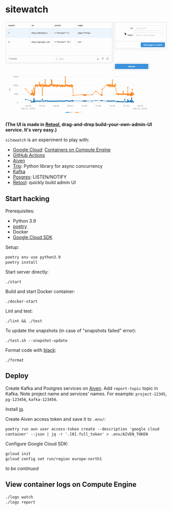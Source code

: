 # sitewatch

![Retool demo](./sitewatch.gif)

**(The UI is made in [Retool](https://retool.com/), drag-and-drop build-your-own-admin-UI service. It's very easy.)**

`sitewatch` is an experiment to play with:

- [Google Cloud](https://cloud.google.com/): [Containers on Compute Engine](https://cloud.google.com/compute/docs/containers)
- [GitHub Actions](https://github.com/features/actions)
- [Aiven](https://aiven.io)
- [Trio](https://trio.readthedocs.io/): Python library for async concurrency
- [Kafka](https://kafka.apache.org/)
- [Posgres](https://www.postgresql.org/): LISTEN/NOTIFY
- [Retool](https://retool.com/): quickly build admin UI

## Start hacking

Prerequisites:

* Python 3.9
* [poetry](https://python-poetry.org/docs/#installation)
* Docker
* [Google Cloud SDK](https://cloud.google.com/sdk/docs/install)

Setup:
```
poetry env use python3.9
poetry install
```

Start server directly:
```
./start
```

Build and start Docker container:
```
./docker-start
```

Lint and test:
```
./lint && ./test
```

To update the snapshots (in case of "snapshots failed" error):
```
./test.sh --snapshot-update
```

Format code with [black](https://github.com/ambv/black):
```
./format
```

## Deploy

Create Kafka and Postgres services on [Aiven](aiven.io). Add `report-topic` topic in Kafka. Note project name and services' names. For example: `project-12345`, `pg-123456`, `kafka-123456`.

Install [jq](https://stedolan.github.io/jq/).

Create Aiven access token and save it to `.env/`:

```
poetry run avn user access-token create --description 'google cloud container' --json | jq -r '.[0].full_token' > .env/AIVEN_TOKEN
```

Configure Google Cloud SDK:

```
gcloud init
gcloud config set run/region europe-north1
```

*to be continued*

## View container logs on Compute Engine

```
./logs watch
./logs report
```
